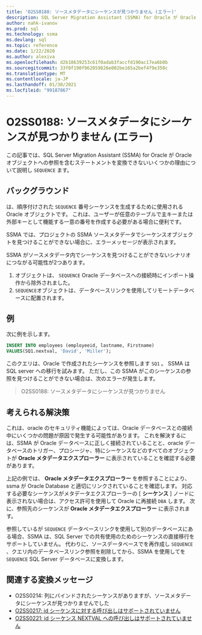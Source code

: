 ```yaml
---
title: 'O2SS0188: ソースメタデータにシーケンスが見つかりません (エラー)'
description: SQL Server Migration Assistant (SSMA) for Oracle が Oracle シーケンスオブジェクトへの参照を含むステートメントを変換できない理由について説明します。
author: nahk-ivanov
ms.prod: sql
ms.technology: ssma
ms.devlang: sql
ms.topic: reference
ms.date: 1/22/2020
ms.author: alexiva
ms.openlocfilehash: d2b18639253c61f0adab3faccfd190ac17ea6b0b
ms.sourcegitcommit: 33f0f190f962059826e002be165a2bef4f9e350c
ms.translationtype: MT
ms.contentlocale: ja-JP
ms.lasthandoff: 01/30/2021
ms.locfileid: "99187867"
---
```

# <a name="o2ss0188-sequence-not-found-in-source-metadata-error"></a>O2SS0188: ソースメタデータにシーケンスが見つかりません (エラー)

この記事では、SQL Server Migration Assistant (SSMA) for Oracle が Oracle オブジェクトへの参照を含むステートメントを変換できないいくつかの理由について説明し `SEQUENCE` ます。

## <a name="background"></a>バックグラウンド

は、順序付けされた `SEQUENCE` 番号シーケンスを生成するために使用される Oracle オブジェクトです。 これは、ユーザーが任意のテーブルで主キーまたは外部キーとして機能する一意の番号を作成する必要がある場合に便利です。

SSMA では、プロジェクトの SSMA ソースメタデータでシーケンスオブジェクトを見つけることができない場合に、エラーメッセージが表示されます。

SSMA がソースメタデータ内でシーケンスを見つけることができないシナリオにつながる可能性が2つあります。

1. オブジェクトは、 `SEQUENCE` Oracle データベースへの接続時にインポート操作から除外されました。
2. `SEQUENCE`オブジェクトは、データベースリンクを使用してリモートデータベースに配置されます。

## <a name="example"></a>例

次に例を示します。

```sql
INSERT INTO employees (employeeid, lastname, Firstname)
VALUES(SQ1.nextval, 'David', 'Miller');
```

このクエリは、Oracle で作成されたシーケンスを参照します `SQ1` 。 SSMA は SQL server への移行を試みます。 ただし、この SSMA がこのシーケンスの参照を見つけることができない場合は、次のエラーが発生します。

> O2SS0188: ソースメタデータにシーケンスが見つかりません

## <a name="possible-remedies"></a>考えられる解決策

これは、oracle のセキュリティ機能によっては、Oracle データベースとの接続中にいくつかの問題が原因で発生する可能性があります。 これを解決するには、SSMA が Oracle データベースに正しく接続されていることと、oracle データベースのトリガー、プロシージャ、特にシーケンスなどのすべてのオブジェクトが **Oracle メタデータエクスプローラー** に表示されていることを確認する必要があります。

上記の例では、 **Oracle メタデータエクスプローラー** を参照することにより、ssma が Oracle Database と適切にリンクされていることを確認します。 対応する必要なシーケンスがメタデータエクスプローラーの [ **シーケンス** ] ノードに表示されない場合は、アクセス許可を使用して Oracle に再接続 `DBA` します。 次に、参照先のシーケンスが **Oracle メタデータエクスプローラー** に表示されます。

参照しているが `SEQUENCE` データベースリンクを使用して別のデータベースにある場合、SSMA は、SQL Server での共有使用のためのシーケンスの直接移行をサポートしていません。 代わりに、ソースデータベースでを再作成し `SEQUENCE` 、クエリ内のデータベースリンク参照を削除してから、SSMA を使用してを `SEQUENCE` SQL Server データベースに変換します。

## <a name="related-conversion-messages"></a>関連する変換メッセージ

* O2SS0214: 列にバインドされたシーケンスがありますが、ソースメタデータにシーケンスが見つかりませんでした
* [O2SS0217: id シーケンスに対する呼び出しはサポートされていません](o2ss0217.md)
* [O2SS0221: id シーケンス NEXTVAL への呼び出しはサポートされていません](o2ss0221.md)

